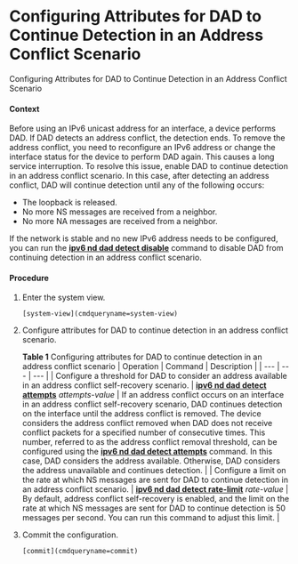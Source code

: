 Configuring Attributes for DAD to Continue Detection in an Address Conflict Scenario
====================================================================================

Configuring Attributes for DAD to Continue Detection in an Address Conflict Scenario

#### Context

Before using an IPv6 unicast address for an interface, a device performs DAD. If DAD detects an address conflict, the detection ends. To remove the address conflict, you need to reconfigure an IPv6 address or change the interface status for the device to perform DAD again. This causes a long service interruption. To resolve this issue, enable DAD to continue detection in an address conflict scenario. In this case, after detecting an address conflict, DAD will continue detection until any of the following occurs:

* The loopback is released.
* No more NS messages are received from a neighbor.
* No more NA messages are received from a neighbor.

If the network is stable and no new IPv6 address needs to be configured, you can run the [**ipv6 nd dad detect disable**](cmdqueryname=ipv6+nd+dad+detect+disable) command to disable DAD from continuing detection in an address conflict scenario.


#### Procedure

1. Enter the system view.
   
   
   ```
   [system-view](cmdqueryname=system-view)
   ```
2. Configure attributes for DAD to continue detection in an address conflict scenario.
   
   
   
   **Table 1** Configuring attributes for DAD to continue detection in an address conflict scenario
   | Operation | Command | Description |
   | --- | --- | --- |
   | Configure a threshold for DAD to consider an address available in an address conflict self-recovery scenario. | [**ipv6 nd dad detect attempts**](cmdqueryname=ipv6+nd+dad+detect+attempts) *attempts-value* | If an address conflict occurs on an interface in an address conflict self-recovery scenario, DAD continues detection on the interface until the address conflict is removed. The device considers the address conflict removed when DAD does not receive conflict packets for a specified number of consecutive times. This number, referred to as the address conflict removal threshold, can be configured using the [**ipv6 nd dad detect attempts**](cmdqueryname=ipv6+nd+dad+detect+attempts) command. In this case, DAD considers the address available. Otherwise, DAD considers the address unavailable and continues detection. |
   | Configure a limit on the rate at which NS messages are sent for DAD to continue detection in an address conflict scenario. | [**ipv6 nd dad detect rate-limit**](cmdqueryname=ipv6+nd+dad+detect+rate-limit) *rate-value* | By default, address conflict self-recovery is enabled, and the limit on the rate at which NS messages are sent for DAD to continue detection is 50 messages per second. You can run this command to adjust this limit. |
3. Commit the configuration.
   
   
   ```
   [commit](cmdqueryname=commit)
   ```